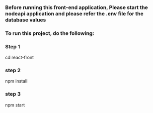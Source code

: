 
### Before running this front-end application, Please start the nodeapi application and please refer the .env file for the database values

### To run this project, do the following:

### Step 1

cd react-front

### step 2

npm install

### step 3

npm start



